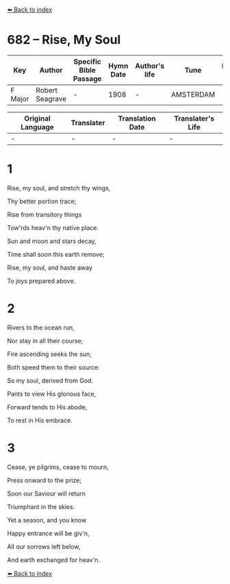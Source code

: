 [⬅️ Back to index](../README.md)

# 682 – Rise, My Soul

Key | Author   | Specific Bible Passage     |Hymn Date |Author's life |Tune |Metrical Pattern   |Composer/Source
-- | --------- | ---------------------------|----------|--------------|-----|-------------------|-------------  
F Major |Robert Seagrave |- |1908 |- |AMSTERDAM |- |James Nares

Original Language | Translater | Translation Date   | Translater's Life  
----------------- | --------- | --------------------|-------------     
\- |- |- |-




# 1

Rise, my soul, and stretch thy wings,

Thy better portion trace;

Rise from transitory things

Tow'rds heav'n thy native place.

Sun and moon and stars decay,

Time shall soon this earth remove;

Rise, my soul, and haste away

To joys prepared above.



# 2

Rivers to the ocean run,

Nor stay in all their course;

Fire ascending seeks the sun;

Both speed them to their source:

So my soul, derived from God.

Pants to view His glorious face,

Forward tends to His abode,

To rest in His embrace.



# 3

Cease, ye pilgrims, cease to mourn,

Press onward to the prize;

Soon our Saviour will return

Triumphant in the skies.

Yet a season, and you know

Happy entrance will be giv'n,

All our sorrows left below,

And earth exchanged for heav'n.

[⬅️ Back to index](../README.md)
